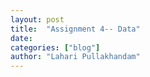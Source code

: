```yaml
---
layout: post
title:  "Assignment 4-- Data"
date:   
categories: ["blog"]
author: "Lahari Pullakhandam"
---
```

